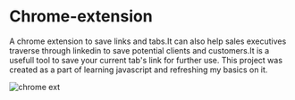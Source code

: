 # Chrome-extension
A chrome extension to save links and tabs.It can also help sales executives traverse through linkedin to save potential clients and customers.It is a usefull tool to save your current tab's link for further use.
This project was created as a part of learning javascript and refreshing my basics on it.


![chrome ext](https://github.com/swagatika21/Chrome-extension/assets/83171176/621614a4-5fa3-4e0a-bbdb-f47ec7fcb288)
